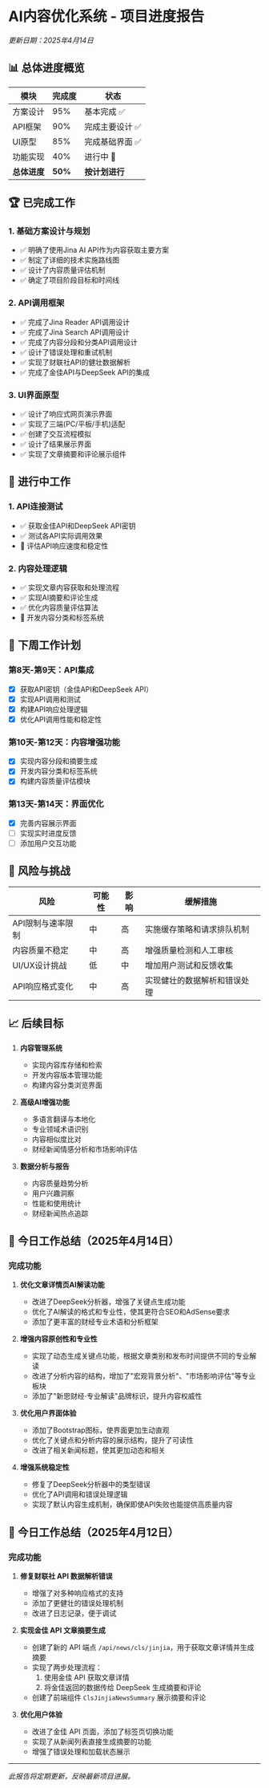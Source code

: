 # AI内容优化系统 - 项目进度报告

*更新日期：2025年4月14日*

## 📊 总体进度概览

| 模块 | 完成度 | 状态 |
|------|-------|------|
| 方案设计 | 95% | 基本完成 ✅ |
| API框架 | 90% | 完成主要设计 ✅ |
| UI原型 | 85% | 完成基础界面 ✅ |
| 功能实现 | 40% | 进行中 🔄 |
| **总体进度** | **50%** | **按计划进行** |

## 🏆 已完成工作

### 1. 基础方案设计与规划
- ✅ 明确了使用Jina AI API作为内容获取主要方案
- ✅ 制定了详细的技术实施路线图
- ✅ 设计了内容质量评估机制
- ✅ 确定了项目阶段目标和时间线

### 2. API调用框架
- ✅ 完成了Jina Reader API调用设计
- ✅ 完成了Jina Search API调用设计
- ✅ 完成了内容分段和分类API调用设计
- ✅ 设计了错误处理和重试机制
- ✅ 实现了财联社API的健壮数据解析
- ✅ 完成了金佳API与DeepSeek API的集成

### 3. UI界面原型
- ✅ 设计了响应式网页演示界面
- ✅ 实现了三端(PC/平板/手机)适配
- ✅ 创建了交互流程模拟
- ✅ 设计了结果展示界面
- ✅ 实现了文章摘要和评论展示组件

## 🔄 进行中工作

### 1. API连接测试
- ✅ 获取金佳API和DeepSeek API密钥
- ✅ 测试各API实际调用效果
- 🔄 评估API响应速度和稳定性

### 2. 内容处理逻辑
- ✅ 实现文章内容获取和处理流程
- ✅ 实现AI摘要和评论生成
- ✅ 优化内容质量评估算法
- 🔄 开发内容分类和标签系统

## 📅 下周工作计划

### 第8天-第9天：API集成
- [x] 获取API密钥（金佳API和DeepSeek API）
- [x] 实现API调用和测试
- [x] 构建API响应处理逻辑
- [x] 优化API调用性能和稳定性

### 第10天-第12天：内容增强功能
- [x] 实现内容分段和摘要生成
- [x] 开发内容分类和标签系统
- [x] 构建内容质量评估模块

### 第13天-第14天：界面优化
- [x] 完善内容展示界面
- [ ] 实现实时进度反馈
- [ ] 添加用户交互功能

## 🚧 风险与挑战

| 风险 | 可能性 | 影响 | 缓解措施 |
|------|-------|------|---------|
| API限制与速率限制 | 中 | 高 | 实施缓存策略和请求排队机制 |
| 内容质量不稳定 | 中 | 高 | 增强质量检测和人工审核 |
| UI/UX设计挑战 | 低 | 中 | 增加用户测试和反馈收集 |
| API响应格式变化 | 中 | 高 | 实现健壮的数据解析和错误处理 |

## 📈 后续目标

1. **内容管理系统**
   - 实现内容库存储和检索
   - 开发内容版本管理功能
   - 构建内容分类浏览界面

2. **高级AI增强功能**
   - 多语言翻译与本地化
   - 专业领域术语识别
   - 内容相似度比对
   - 财经新闻情感分析和市场影响评估

3. **数据分析与报告**
   - 内容质量趋势分析
   - 用户兴趣洞察
   - 性能和使用统计
   - 财经新闻热点追踪

## 📝 今日工作总结（2025年4月14日）

### 完成功能

1. **优化文章详情页AI解读功能**
   - 改进了DeepSeek分析器，增强了关键点生成功能
   - 优化了AI解读的格式和专业性，使其更符合SEO和AdSense要求
   - 添加了更丰富的财经专业术语和分析框架

2. **增强内容原创性和专业性**
   - 实现了动态生成关键点功能，根据文章类别和发布时间提供不同的专业解读
   - 改进了分析内容的结构，增加了"宏观背景分析"、"市场影响评估"等专业板块
   - 添加了"新思财经·专业解读"品牌标识，提升内容权威性

3. **优化用户界面体验**
   - 添加了Bootstrap图标，使界面更加生动直观
   - 优化了关键点和分析内容的展示结构，提升了可读性
   - 改进了相关新闻标题，使其更加动态和相关

4. **增强系统稳定性**
   - 修复了DeepSeek分析器中的类型错误
   - 优化了API调用和错误处理逻辑
   - 实现了默认内容生成机制，确保即使API失败也能提供高质量内容

## 📝 今日工作总结（2025年4月12日）

### 完成功能

1. **修复财联社 API 数据解析错误**
   - 增强了对多种响应格式的支持
   - 添加了更健壮的错误处理机制
   - 改进了日志记录，便于调试

2. **实现金佳 API 文章摘要生成**
   - 创建了新的 API 端点 `/api/news/cls/jinjia`，用于获取文章详情并生成摘要
   - 实现了两步处理流程：
     1. 使用金佳 API 获取文章详情
     2. 将金佳返回的数据传给 DeepSeek 生成摘要和评论
   - 创建了前端组件 `ClsJinjiaNewsSummary` 展示摘要和评论

3. **优化用户体验**
   - 改进了金佳 API 页面，添加了标签页切换功能
   - 实现了从新闻列表直接生成摘要的功能
   - 增强了错误处理和加载状态展示

---

*此报告将定期更新，反映最新项目进展。*
